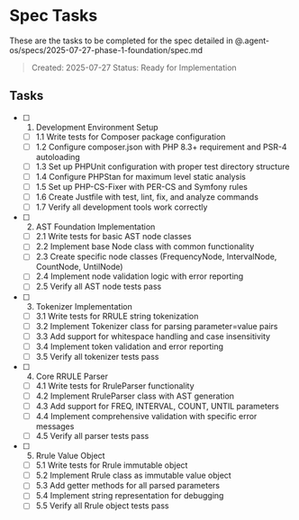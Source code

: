 # Spec Tasks

These are the tasks to be completed for the spec detailed in @.agent-os/specs/2025-07-27-phase-1-foundation/spec.md

> Created: 2025-07-27
> Status: Ready for Implementation

## Tasks

- [ ] 1. Development Environment Setup
  - [ ] 1.1 Write tests for Composer package configuration
  - [ ] 1.2 Configure composer.json with PHP 8.3+ requirement and PSR-4 autoloading
  - [ ] 1.3 Set up PHPUnit configuration with proper test directory structure
  - [ ] 1.4 Configure PHPStan for maximum level static analysis
  - [ ] 1.5 Set up PHP-CS-Fixer with PER-CS and Symfony rules
  - [ ] 1.6 Create Justfile with test, lint, fix, and analyze commands
  - [ ] 1.7 Verify all development tools work correctly

- [ ] 2. AST Foundation Implementation
  - [ ] 2.1 Write tests for basic AST node classes
  - [ ] 2.2 Implement base Node class with common functionality
  - [ ] 2.3 Create specific node classes (FrequencyNode, IntervalNode, CountNode, UntilNode)
  - [ ] 2.4 Implement node validation logic with error reporting
  - [ ] 2.5 Verify all AST node tests pass

- [ ] 3. Tokenizer Implementation
  - [ ] 3.1 Write tests for RRULE string tokenization
  - [ ] 3.2 Implement Tokenizer class for parsing parameter=value pairs
  - [ ] 3.3 Add support for whitespace handling and case insensitivity
  - [ ] 3.4 Implement token validation and error reporting
  - [ ] 3.5 Verify all tokenizer tests pass

- [ ] 4. Core RRULE Parser
  - [ ] 4.1 Write tests for RruleParser functionality
  - [ ] 4.2 Implement RruleParser class with AST generation
  - [ ] 4.3 Add support for FREQ, INTERVAL, COUNT, UNTIL parameters
  - [ ] 4.4 Implement comprehensive validation with specific error messages
  - [ ] 4.5 Verify all parser tests pass

- [ ] 5. Rrule Value Object
  - [ ] 5.1 Write tests for Rrule immutable object
  - [ ] 5.2 Implement Rrule class as immutable value object
  - [ ] 5.3 Add getter methods for all parsed parameters
  - [ ] 5.4 Implement string representation for debugging
  - [ ] 5.5 Verify all Rrule object tests pass